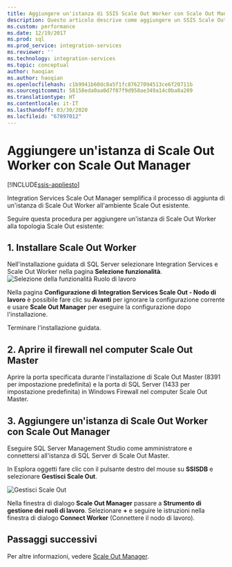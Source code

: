 ```yaml
---
title: Aggiungere un'istanza di SSIS Scale Out Worker con Scale Out Manager | Microsoft Docs
description: Questo articolo descrive come aggiungere un SSIS Scale Out Worker a un ambiente Scale Out esistente usando Scale Out Manager.
ms.custom: performance
ms.date: 12/19/2017
ms.prod: sql
ms.prod_service: integration-services
ms.reviewer: ''
ms.technology: integration-services
ms.topic: conceptual
author: haoqian
ms.author: haoqian
ms.openlocfilehash: c1b9941b60dc8a5f1fc87627094513ce6f20711b
ms.sourcegitcommit: 58158eda0aa0d7f87f9d958ae349a14c0ba8a209
ms.translationtype: HT
ms.contentlocale: it-IT
ms.lasthandoff: 03/30/2020
ms.locfileid: "67897012"
---
```

# <a name="add-a-scale-out-worker-with-scale-out-manager"></a>Aggiungere un'istanza di Scale Out Worker con Scale Out Manager

[!INCLUDE[ssis-appliesto](../../includes/ssis-appliesto-ssvrpluslinux-asdb-asdw-xxx.md)]



Integration Services Scale Out Manager semplifica il processo di aggiunta di un'istanza di Scale Out Worker all'ambiente Scale Out esistente. 

Seguire questa procedura per aggiungere un'istanza di Scale Out Worker alla topologia Scale Out esistente:

## <a name="1-install-scale-out-worker"></a>1. Installare Scale Out Worker
Nell'installazione guidata di SQL Server selezionare Integration Services e Scale Out Worker nella pagina **Selezione funzionalità**. 
![Selezione della funzionalità Ruolo di lavoro](media/feature-select-worker.PNG)

Nella pagina **Configurazione di Integration Services Scale Out - Nodo di lavoro** è possibile fare clic su **Avanti** per ignorare la configurazione corrente e usare **Scale Out Manager** per eseguire la configurazione dopo l'installazione.

Terminare l'installazione guidata.

## <a name="2-open-the-firewall-on-the-scale-out-master-computer"></a>2. Aprire il firewall nel computer Scale Out Master
Aprire la porta specificata durante l'installazione di Scale Out Master (8391 per impostazione predefinita) e la porta di SQL Server (1433 per impostazione predefinita) in Windows Firewall nel computer Scale Out Master.

## <a name="3-add-a-scale-out-worker-with-scale-out-manager"></a>3. Aggiungere un'istanza di Scale Out Worker con Scale Out Manager
Eseguire SQL Server Management Studio come amministratore e connettersi all'istanza di SQL Server di Scale Out Master.

In Esplora oggetti fare clic con il pulsante destro del mouse su **SSISDB** e selezionare **Gestisci Scale Out**. 

![Gestisci Scale Out](media/manage-scale-out.PNG)

Nella finestra di dialogo **Scale Out Manager** passare a **Strumento di gestione dei ruoli di lavoro**. Selezionare **+** e seguire le istruzioni nella finestra di dialogo **Connect Worker** (Connettere il nodo di lavoro). 

## <a name="next-steps"></a>Passaggi successivi
Per altre informazioni, vedere [Scale Out Manager](integration-services-ssis-scale-out-manager.md).
